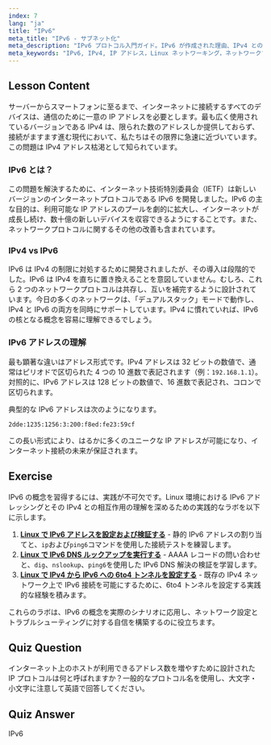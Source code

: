 ```yaml
---
index: 7
lang: "ja"
title: "IPv6"
meta_title: "IPv6 - サブネット化"
meta_description: "IPv6 プロトコル入門ガイド。IPv6 が作成された理由、IPv4 との違い、最新の Linux ネットワーキングのためのアドレス指定方式の基本を学びます。"
meta_keywords: "IPv6, IPv4, IP アドレス，Linux ネットワーキング，ネットワークプロトコル，インターネットプロトコル，アドレス枯渇，初心者，チュートリアル，ガイド"
---
```


## Lesson Content

サーバーからスマートフォンに至るまで、インターネットに接続するすべてのデバイスは、通信のために一意の IP アドレスを必要とします。最も広く使用されているバージョンである IPv4 は、限られた数のアドレスしか提供しておらず、接続がますます進む現代において、私たちはその限界に急速に近づいています。この問題は IPv4 アドレス枯渇として知られています。

### IPv6 とは？

この問題を解決するために、インターネット技術特別委員会（IETF）は新しいバージョンのインターネットプロトコルである IPv6 を開発しました。IPv6 の主な目的は、利用可能な IP アドレスのプールを劇的に拡大し、インターネットが成長し続け、数十億の新しいデバイスを収容できるようにすることです。また、ネットワークプロトコルに関するその他の改善も含まれています。

### IPv4 vs IPv6

IPv6 は IPv4 の制限に対処するために開発されましたが、その導入は段階的でした。IPv6 は IPv4 を直ちに置き換えることを意図していません。むしろ、これら 2 つのネットワークプロトコルは共存し、互いを補完するように設計されています。今日の多くのネットワークは、「デュアルスタック」モードで動作し、IPv4 と IPv6 の両方を同時にサポートしています。IPv4 に慣れていれば、IPv6 の核となる概念を容易に理解できるでしょう。

### IPv6 アドレスの理解

最も顕著な違いはアドレス形式です。IPv4 アドレスは 32 ビットの数値で、通常はピリオドで区切られた 4 つの 10 進数で表記されます（例：`192.168.1.1`）。対照的に、IPv6 アドレスは 128 ビットの数値で、16 進数で表記され、コロンで区切られます。

典型的な IPv6 アドレスは次のようになります。

```plaintext
2dde:1235:1256:3:200:f8ed:fe23:59cf
```

この長い形式により、はるかに多くのユニークな IP アドレスが可能になり、インターネット接続の未来が保証されます。

## Exercise

IPv6 の概念を習得するには、実践が不可欠です。Linux 環境における IPv6 アドレッシングとその IPv4 との相互作用の理解を深めるための実践的なラボを以下に示します。

1. **[Linux で IPv6 アドレスを設定および検証する](https://labex.io/ja/labs/comptia-configure-and-verify-ipv6-addresses-in-linux-592858)** - 静的 IPv6 アドレスの割り当てと、`ip`および`ping6`コマンドを使用した接続テストを練習します。
2. **[Linux で IPv6 DNS ルックアップを実行する](https://labex.io/ja/labs/comptia-perform-ipv6-dns-lookups-in-linux-592862)** - AAAA レコードの問い合わせと、`dig`、`nslookup`、`ping6`を使用した IPv6 DNS 解決の検証を学習します。
3. **[Linux で IPv4 から IPv6 への 6to4 トンネルを設定する](https://labex.io/ja/labs/comptia-configure-an-ipv4-to-ipv6-6to4-tunnel-in-linux-592867)** - 既存の IPv4 ネットワーク上で IPv6 接続を可能にするために、6to4 トンネルを設定する実践的な経験を積みます。

これらのラボは、IPv6 の概念を実際のシナリオに応用し、ネットワーク設定とトラブルシューティングに対する自信を構築するのに役立ちます。

## Quiz Question

インターネット上のホストが利用できるアドレス数を増やすために設計された IP プロトコルは何と呼ばれますか？一般的なプロトコル名を使用し、大文字・小文字に注意して英語で回答してください。

## Quiz Answer

IPv6
